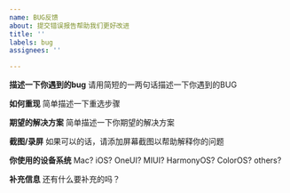 ```yaml
---
name: BUG反馈
about: 提交错误报告帮助我们更好改进
title: ''
labels: bug
assignees: ''

---
```


**描述一下你遇到的bug**
请用简短的一两句话描述一下你遇到的BUG

**如何重现**
简单描述一下重选步骤

**期望的解决方案**
简单描述一下你期望的解决方案

**截图/录屏**
如果可以的话，请添加屏幕截图以帮助解释你的问题

**你使用的设备系统**
Mac? iOS? OneUI? MIUI? HarmonyOS? ColorOS? others? 

**补充信息**
还有什么要补充的吗？
